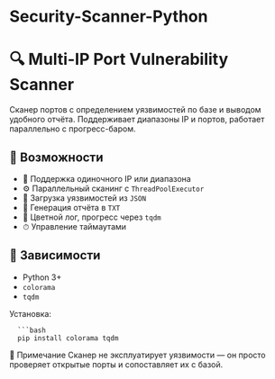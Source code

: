 # Security-Scanner-Python
# 🔍 Multi-IP Port Vulnerability Scanner

Сканер портов с определением уязвимостей по базе и выводом удобного отчёта. Поддерживает диапазоны IP и портов, работает параллельно с прогресс-баром.

## 📌 Возможности

- 📡 Поддержка одиночного IP или диапазона
- ⚙️ Параллельный сканинг с `ThreadPoolExecutor`
- 📁 Загрузка уязвимостей из `JSON`
- 📄 Генерация отчёта в `TXT`
- 🌈 Цветной лог, прогресс через `tqdm`
- ⏱ Управление таймаутами

## 🧱 Зависимости

- Python 3+
- `colorama`
- `tqdm`

Установка:

      ```bash
      pip install colorama tqdm




📌 Примечание
Сканер не эксплуатирует уязвимости — он просто проверяет открытые порты и сопоставляет их с базой.
